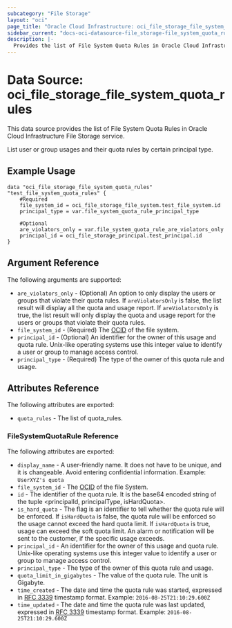 ```yaml
---
subcategory: "File Storage"
layout: "oci"
page_title: "Oracle Cloud Infrastructure: oci_file_storage_file_system_quota_rules"
sidebar_current: "docs-oci-datasource-file_storage-file_system_quota_rules"
description: |-
  Provides the list of File System Quota Rules in Oracle Cloud Infrastructure File Storage service
---
```


# Data Source: oci_file_storage_file_system_quota_rules
This data source provides the list of File System Quota Rules in Oracle Cloud Infrastructure File Storage service.

List user or group usages and their quota rules by certain principal type.


## Example Usage

```hcl
data "oci_file_storage_file_system_quota_rules" "test_file_system_quota_rules" {
	#Required
	file_system_id = oci_file_storage_file_system.test_file_system.id
	principal_type = var.file_system_quota_rule_principal_type

	#Optional
	are_violators_only = var.file_system_quota_rule_are_violators_only
	principal_id = oci_file_storage_principal.test_principal.id
}
```

## Argument Reference

The following arguments are supported:

* `are_violators_only` - (Optional) An option to only display the users or groups that violate their quota rules. If `areViolatorsOnly` is false, the list result will display all the quota and usage report. If `areViolatorsOnly` is true, the list result will only display the quota and usage report for the users or groups that violate their quota rules. 
* `file_system_id` - (Required) The [OCID](https://docs.cloud.oracle.com/iaas/Content/General/Concepts/identifiers.htm) of the file system.
* `principal_id` - (Optional) An identifier for the owner of this usage and quota rule. Unix-like operating systems use this integer value to identify a user or group to manage access control. 
* `principal_type` - (Required) The type of the owner of this quota rule and usage. 


## Attributes Reference

The following attributes are exported:

* `quota_rules` - The list of quota_rules.

### FileSystemQuotaRule Reference

The following attributes are exported:

* `display_name` - A user-friendly name. It does not have to be unique, and it is changeable. Avoid entering confidential information. Example: `UserXYZ's quota` 
* `file_system_id` - The [OCID](https://docs.cloud.oracle.com/iaas/Content/General/Concepts/identifiers.htm) of the file System.
* `id` - The identifier of the quota rule. It is the base64 encoded string of the tuple <principalId, principalType, isHardQuota>.
* `is_hard_quota` - The flag is an identifier to tell whether the quota rule will be enforced. If `isHardQuota` is false, the quota rule will be enforced so the usage cannot exceed the hard quota limit. If `isHardQuota` is true, usage can exceed the soft quota limit. An alarm or notification will be sent to the customer, if the specific usage exceeds. 
* `principal_id` - An identifier for the owner of this usage and quota rule. Unix-like operating systems use this integer value to identify a user or group to manage access control. 
* `principal_type` - The type of the owner of this quota rule and usage. 
* `quota_limit_in_gigabytes` - The value of the quota rule. The unit is Gigabyte. 
* `time_created` - The date and time the quota rule was started, expressed in [RFC 3339](https://tools.ietf.org/rfc/rfc3339) timestamp format.  Example: `2016-08-25T21:10:29.600Z` 
* `time_updated` - The date and time the quota rule was last updated, expressed in [RFC 3339](https://tools.ietf.org/rfc/rfc3339) timestamp format.  Example: `2016-08-25T21:10:29.600Z` 

